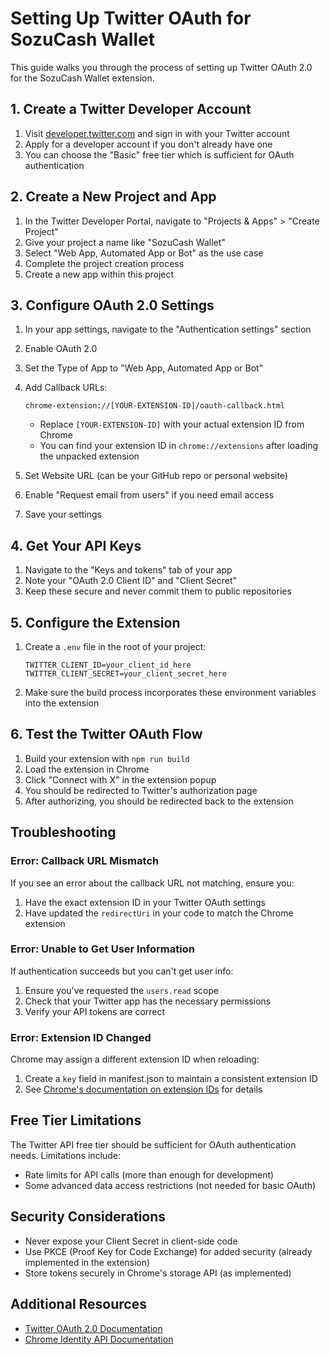 # Setting Up Twitter OAuth for SozuCash Wallet

This guide walks you through the process of setting up Twitter OAuth 2.0 for the SozuCash Wallet extension.

## 1. Create a Twitter Developer Account

1. Visit [developer.twitter.com](https://developer.twitter.com) and sign in with your Twitter account
2. Apply for a developer account if you don't already have one
3. You can choose the "Basic" free tier which is sufficient for OAuth authentication

## 2. Create a New Project and App

1. In the Twitter Developer Portal, navigate to "Projects & Apps" > "Create Project"
2. Give your project a name like "SozuCash Wallet"
3. Select "Web App, Automated App or Bot" as the use case
4. Complete the project creation process
5. Create a new app within this project

## 3. Configure OAuth 2.0 Settings

1. In your app settings, navigate to the "Authentication settings" section
2. Enable OAuth 2.0
3. Set the Type of App to "Web App, Automated App or Bot"
4. Add Callback URLs:

   ```
   chrome-extension://[YOUR-EXTENSION-ID]/oauth-callback.html
   ```

   - Replace `[YOUR-EXTENSION-ID]` with your actual extension ID from Chrome
   - You can find your extension ID in `chrome://extensions` after loading the unpacked extension

5. Set Website URL (can be your GitHub repo or personal website)
6. Enable "Request email from users" if you need email access
7. Save your settings

## 4. Get Your API Keys

1. Navigate to the "Keys and tokens" tab of your app
2. Note your "OAuth 2.0 Client ID" and "Client Secret"
3. Keep these secure and never commit them to public repositories

## 5. Configure the Extension

1. Create a `.env` file in the root of your project:

   ```
   TWITTER_CLIENT_ID=your_client_id_here
   TWITTER_CLIENT_SECRET=your_client_secret_here
   ```

2. Make sure the build process incorporates these environment variables into the extension

## 6. Test the Twitter OAuth Flow

1. Build your extension with `npm run build`
2. Load the extension in Chrome
3. Click "Connect with X" in the extension popup
4. You should be redirected to Twitter's authorization page
5. After authorizing, you should be redirected back to the extension

## Troubleshooting

### Error: Callback URL Mismatch

If you see an error about the callback URL not matching, ensure you:

1. Have the exact extension ID in your Twitter OAuth settings
2. Have updated the `redirectUri` in your code to match the Chrome extension

### Error: Unable to Get User Information

If authentication succeeds but you can't get user info:

1. Ensure you've requested the `users.read` scope
2. Check that your Twitter app has the necessary permissions
3. Verify your API tokens are correct

### Error: Extension ID Changed

Chrome may assign a different extension ID when reloading:

1. Create a `key` field in manifest.json to maintain a consistent extension ID
2. See [Chrome's documentation on extension IDs](https://developer.chrome.com/docs/extensions/mv3/manifest/key/) for details

## Free Tier Limitations

The Twitter API free tier should be sufficient for OAuth authentication needs. Limitations include:

- Rate limits for API calls (more than enough for development)
- Some advanced data access restrictions (not needed for basic OAuth)

## Security Considerations

- Never expose your Client Secret in client-side code
- Use PKCE (Proof Key for Code Exchange) for added security (already implemented in the extension)
- Store tokens securely in Chrome's storage API (as implemented)

## Additional Resources

- [Twitter OAuth 2.0 Documentation](https://developer.twitter.com/en/docs/authentication/oauth-2-0)
- [Chrome Identity API Documentation](https://developer.chrome.com/docs/extensions/reference/identity/)
